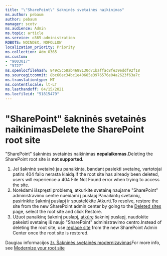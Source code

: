 ```yaml
---
title: "\"SharePoint\" šakninės svetainės naikinimas"
ms.author: pebaum
author: pebaum
manager: scotv
ms.audience: Admin
ms.topic: article
ms.service: o365-administration
ROBOTS: NOINDEX, NOFOLLOW
localization_priority: Priority
ms.collection: Adm_O365
ms.custom:
- "9003017"
- "5727"
ms.openlocfilehash: 849c5c58ab4688130d71baffac8fe39eddf92f18
ms.sourcegitcommit: 8bc60ec34bc1e40685e3976576e04a2623f63a7c
ms.translationtype: MT
ms.contentlocale: lt-LT
ms.lasthandoff: 04/15/2021
ms.locfileid: "51815479"
---
```

# <a name="delete-the-sharepoint-root-site"></a><span data-ttu-id="0e993-102">"SharePoint" šakninės svetainės naikinimas</span><span class="sxs-lookup"><span data-stu-id="0e993-102">Delete the SharePoint root site</span></span>

<span data-ttu-id="0e993-103">"SharePoint" šakninės svetainės naikinimas  **nepalaikomas.**</span><span class="sxs-lookup"><span data-stu-id="0e993-103">Deleting the SharePoint root site is  **not supported.**</span></span>

1.  <span data-ttu-id="0e993-104">Jei šakninė svetainė jau panaikinta, bandant pasiekti svetainę, vartotojai patirs 404 failo nerasta klaidą.</span><span class="sxs-lookup"><span data-stu-id="0e993-104">If the root site has already been deleted, users will experience a  404 File Not Found  error when trying to access the site.</span></span>
2.  <span data-ttu-id="0e993-105">Norėdami išspręsti problemą, atkurkite svetainę naujame "SharePoint" administravimo centre nueidami  [į](https://admin.microsoft.com/sharepoint?page=recycleBin&modern=true)  puslapį Panaikintų svetainių, pasirinkite šakninį puslapį ir spustelėkite Atkurti.</span><span class="sxs-lookup"><span data-stu-id="0e993-105">To resolve, restore the site  from the new SharePoint admin center by going to the  [Deleted sites](https://admin.microsoft.com/sharepoint?page=recycleBin&modern=true)  page, select the root site and click  Restore.</span></span>
3.  <span data-ttu-id="0e993-106">Užuot panaikinę šakninį puslapį, [atkūrę](https://docs.microsoft.com/sharepoint/modern-root-site#replace-your-root-site)  šakninį puslapį, naudokite pakeisti svetainę iš naujo "SharePoint" administravimo centro.</span><span class="sxs-lookup"><span data-stu-id="0e993-106">Instead of deleting the root site, use [replace site](https://docs.microsoft.com/sharepoint/modern-root-site#replace-your-root-site)  from the new SharePoint Admin Center once the root site is restored.</span></span>

<span data-ttu-id="0e993-107">Daugiau informacijos [žr. Šakninės svetainės modernizavimas](https://docs.microsoft.com/sharepoint/modern-root-site)</span><span class="sxs-lookup"><span data-stu-id="0e993-107">For more info, see [Modernize your root site](https://docs.microsoft.com/sharepoint/modern-root-site)</span></span>